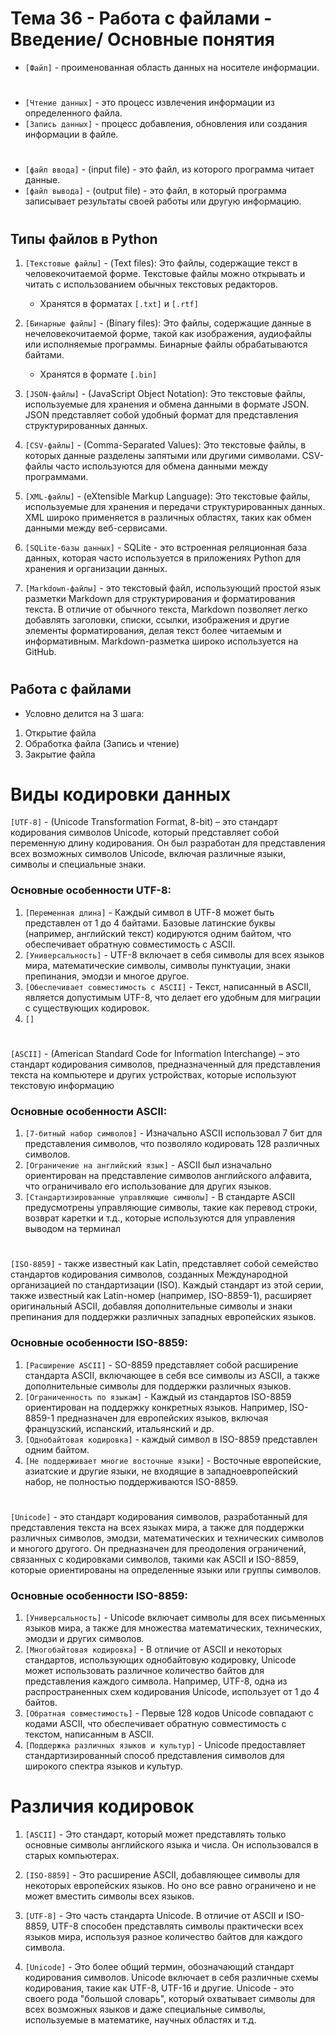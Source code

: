 # Тема 36 - Работа с файлами - Введение/ Основные понятия

- `[Файл]` - проименованная область данных на носителе информации.  
#
-  `[Чтение данных]` - это процесс извлечения информации из определенного файла.
-  `[Запись данных]` - процесс добавления, обновления или создания информации в файле.
#
-  `[файл ввода]` - (input file) - это файл, из которого программа читает данные. 
-  `[файл вывода]` - (output file) - это файл, в который программа записывает результаты своей работы или другую информацию.
#
## Типы файлов в Python

1) `[Текстовые файлы]` - (Text files): Это файлы, содержащие текст в человекочитаемой форме. Текстовые файлы можно открывать и читать с использованием обычных текстовых редакторов.
   - Хранятся в форматах `[.txt]` и `[.rtf]`

2) `[Бинарные файлы]` - (Binary files): Это файлы, содержащие данные в нечеловекочитаемой форме, такой как изображения, аудиофайлы или исполняемые программы. Бинарные файлы обрабатываются байтами.
   - Хранятся в формате `[.bin]`

3) `[JSON-файлы]` - (JavaScript Object Notation): Это текстовые файлы, используемые для хранения и обмена данными в формате JSON. JSON представляет собой удобный формат для представления структурированных данных.

4) `[CSV-файлы]` - (Comma-Separated Values): Это текстовые файлы, в которых данные разделены запятыми или другими символами. CSV-файлы часто используются для обмена данными между программами.

5) `[XML-файлы]` - (eXtensible Markup Language): Это текстовые файлы, используемые для хранения и передачи структурированных данных. XML широко применяется в различных областях, таких как обмен данными между веб-сервисами.

6) `[SQLite-базы данных]` - SQLite - это встроенная реляционная база данных, которая часто используется в приложениях Python для хранения и организации данных.

7) `[Markdown-файлы]` - это текстовый файл, использующий простой язык разметки Markdown для структурирования и форматирования текста. В отличие от обычного текста, Markdown позволяет легко добавлять заголовки, списки, ссылки, изображения и другие элементы форматирования, делая текст более читаемым и информативным. Markdown-разметка широко используется на GitHub.

#

## Работа с файлами
- Условно делится на 3 шага:

1) Открытие файла
2) Обработка файла (Запись и чтение)
3) Закрытие файла

#
# Виды кодировки данных

`[UTF-8]` - (Unicode Transformation Format, 8-bit) – это стандарт кодирования символов Unicode, который представляет собой переменную длину кодирования. Он был разработан для представления всех возможных символов Unicode, включая различные языки, символы и специальные знаки.

### Основные особенности UTF-8:

1) `[Переменная длина]` - Каждый символ в UTF-8 может быть представлен от 1 до 4 байтами. Базовые латинские буквы (например, английский текст) кодируются одним байтом, что обеспечивает обратную совместимость с ASCII.
2) `[Универсальность]` - UTF-8 включает в себя символы для всех языков мира, математические символы, символы пунктуации, знаки препинания, эмодзи и многое другое.
3) `[Обеспечивает совместимость с ASCII]` - Текст, написанный в ASCII, является допустимым UTF-8, что делает его удобным для миграции с существующих кодировок.
4) `[]`

#

`[ASCII]` - (American Standard Code for Information Interchange) – это стандарт кодирования символов, предназначенный для представления текста на компьютере и других устройствах, которые используют текстовую информацию

### Основные особенности ASCII:  

1) `[7-битный набор символов]` - Изначально ASCII использовал 7 бит для представления символов, что позволяло кодировать 128 различных символов.
2) `[Ограничение на английский язык]` - ASCII был изначально ориентирован на представление символов английского алфавита, что ограничивало его использование для других языков.
3) `[Стандартизированные управляющие символы]` - В стандарте ASCII предусмотрены управляющие символы, такие как перевод строки, возврат каретки и т.д., которые используются для управления выводом на терминал

#

`[ISO-8859]` - также известный как Latin, представляет собой семейство стандартов кодирования символов, созданных Международной организацией по стандартизации (ISO). Каждый стандарт из этой серии, также известный как Latin-номер (например, ISO-8859-1), расширяет оригинальный ASCII, добавляя дополнительные символы и знаки препинания для поддержки различных западных европейских языков.

### Основные особенности ISO-8859:  

1) `[Расширение ASCII]` - SO-8859 представляет собой расширение стандарта ASCII, включающее в себя все символы из ASCII, а также дополнительные символы для поддержки различных языков.
2) `[Ограниченность по языкам]` - Каждый из стандартов ISO-8859 ориентирован на поддержку конкретных языков. Например, ISO-8859-1 предназначен для европейских языков, включая французский, испанский, итальянский и др.
3) `[Однобайтовая кодировка]` - каждый символ в ISO-8859 представлен одним байтом.
4) `[Не поддерживает многие восточные языки]` - Восточные европейские, азиатские и другие языки, не входящие в западноевропейский набор, не полностью поддерживаются ISO-8859.

#

`[Unicode]` - это стандарт кодирования символов, разработанный для представления текста на всех языках мира, а также для поддержки различных символов, эмодзи, математических и технических символов и многого другого. Он предназначен для преодоления ограничений, связанных с кодировками символов, такими как ASCII и ISO-8859, которые ориентированы на определенные языки или группы символов.

### Основные особенности ISO-8859:  

1) `[Универсальность]` - Unicode включает символы для всех письменных языков мира, а также для множества математических, технических, эмодзи и других символов.
2) `[Многобайтовая кодировка]` - В отличие от ASCII и некоторых стандартов, использующих однобайтовую кодировку, Unicode может использовать различное количество байтов для представления каждого символа. Например, UTF-8, одна из распространенных схем кодирования Unicode, использует от 1 до 4 байтов.
3) `[Обратная совместимость]` - Первые 128 кодов Unicode совпадают с кодами ASCII, что обеспечивает обратную совместимость с текстом, написанным в ASCII.
4) `[Поддержка различных языков и культур]` - Unicode предоставляет стандартизированный способ представления символов для широкого спектра языков и культур.

#

# Различия кодировок

1) `[ASCII]` - Это стандарт, который может представлять только основные символы английского языка и числа. Он использовался в старых компьютерах.

2) `[ISO-8859]` - Это расширение ASCII, добавляющее символы для некоторых европейских языков. Но оно все равно ограничено и не может вместить символы всех языков.

3) `[UTF-8]` - Это часть стандарта Unicode. В отличие от ASCII и ISO-8859, UTF-8 способен представлять символы практически всех языков мира, используя разное количество байтов для каждого символа.

4) `[Unicode]` - Это более общий термин, обозначающий стандарт кодирования символов. Unicode включает в себя различные схемы кодирования, такие как UTF-8, UTF-16 и другие. Unicode - это своего рода "большой словарь", который охватывает символы для всех возможных языков и даже специальные символы, используемые в математике, научных областях и т.д.
